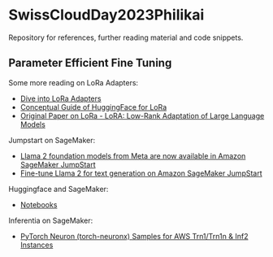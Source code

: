 # SwissCloudDay2023Philikai
Repository for references, further reading material and code snippets. 



## Parameter Efficient Fine Tuning
Some more reading on LoRa Adapters:
- [Dive into LoRa Adapters](https://towardsdatascience.com/dive-into-lora-adapters-38f4da488ede)
- [Conceptual Guide of HuggingFace for LoRa](https://huggingface.co/docs/peft/conceptual_guides/lora)
- [Original Paper on LoRa - LoRA: Low-Rank Adaptation of Large Language Models](https://arxiv.org/pdf/2106.09685.pdf)

Jumpstart on SageMaker:
- [Llama 2 foundation models from Meta are now available in Amazon SageMaker JumpStart](https://aws.amazon.com/blogs/machine-learning/llama-2-foundation-models-from-meta-are-now-available-in-amazon-sagemaker-jumpstart/)
- [Fine-tune Llama 2 for text generation on Amazon SageMaker JumpStart](https://aws.amazon.com/blogs/machine-learning/fine-tune-llama-2-for-text-generation-on-amazon-sagemaker-jumpstart/)

Huggingface and SageMaker:
- [Notebooks](https://github.com/huggingface/notebooks/tree/main/sagemaker)

Inferentia on SageMaker:
- [PyTorch Neuron (torch-neuronx) Samples for AWS Trn1/Trn1n & Inf2 Instances](https://github.com/aws-neuron/aws-neuron-samples/blob/master/torch-neuronx/README.md#inference)
